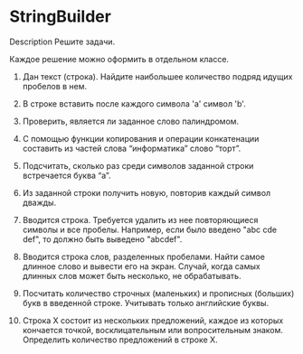 # StringBuilder
Description
Решите задачи.

Каждое решение можно оформить в отдельном классе.

 

1. Дан текст (строка). Найдите наибольшее количество подряд идущих пробелов в нем.

2. В строке вставить после каждого символа 'a' символ 'b'.

3. Проверить, является ли заданное слово палиндромом.

4. С помощью функции копирования и операции конкатенации составить из частей слова “информатика” слово “торт”.

5. Подсчитать, сколько раз среди символов заданной строки встречается буква “а”.

6. Из заданной строки получить новую, повторив каждый символ дважды.

7. Вводится строка. Требуется удалить из нее повторяющиеся символы и все пробелы. Например, если было введено "abc cde def", то должно быть выведено "abcdef".

8. Вводится строка слов, разделенных пробелами. Найти самое длинное слово и вывести его на экран. Случай, когда самых длинных слов может быть несколько, не обрабатывать.

9. Посчитать количество строчных (маленьких) и прописных (больших) букв в введенной строке. Учитывать только английские буквы.

10. Строка X состоит из нескольких предложений, каждое из которых кончается точкой, восклицательным или вопросительным знаком. Определить количество предложений в строке X.
